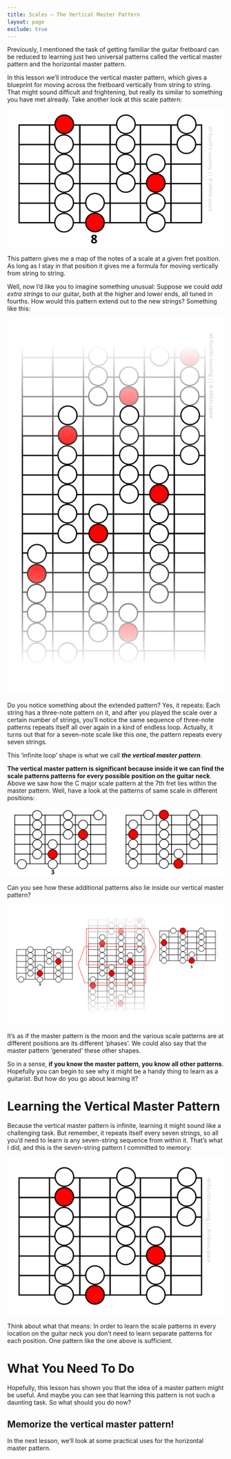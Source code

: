 ```yaml
---
title: Scales – The Vertical Master Pattern
layout: page
exclude: true
---
```

Previously, I mentioned the task of getting familiar the guitar fretboard can be reduced to learning just two universal patterns called the vertical master pattern and the horizontal master pattern.

In this lesson we’ll introduce the vertical master pattern, which gives a blueprint for moving across the fretboard vertically from string to string. That might sound difficult and frightening, but really its similar to something you have met already. Take another look at this scale pattern:

<img src="images/diatonic_major_six_strings.svg"/>

This pattern gives me a map of the notes of a scale at a given fret position. As long as I stay in that position it gives me a formula for moving vertically from string to string.

Well, now I’d like you to imagine something unusual: Suppose we could *add extra strings* to our guitar, both at the higher and lower ends, all tuned in fourths. How would this pattern extend out to the new strings? Something like this:

<img src="images/master_pattern_diatonic_infinite.svg"/>

Do you notice something about the extended pattern? Yes, it repeats: Each string has a three-note pattern on it, and after you played the scale over a certain number of strings, you’ll notice the same sequence of three-note patterns repeats itself all over again in a kind of endless loop. Actually, it turns out that for a seven-note scale like this one, the pattern repeats every seven strings.

This ‘infinite loop’ shape is what we call ***the vertical master pattern***.

**The vertical master pattern is significant because inside it we can find the scale patterns patterns for every possible position on the guitar neck**. Above we saw how the C major scale pattern at the 7th fret lies within the master pattern. Well, have a look at the patterns of same scale in different positions:

<img src="images/master_pattern_diatonic_00.svg"/>

Can you see how these additional patterns also lie inside our vertical master pattern?

<img src="images/master_pattern_diatonic_00a.svg"/>

It’s as if the master pattern is the moon and the various scale patterns are at different positions are its different ‘phases’. We could also say that the master pattern ‘generated’ these other shapes.

So in a sense, **if you know the master pattern, you know all other patterns**. Hopefully you can begin to see why it might be a handy thing to learn as a guitarist. But how do you go about learning it?

# Learning the Vertical Master Pattern
Because the vertical master pattern is infinite, learning it might sound like a challenging task. But remember, it repeats itself every seven strings, so all you’d need to learn is any seven-string sequence from within it. That’s what I did, and this is the seven-string pattern I committed to memory:

<img src="images/master_pattern_diatonic.svg"/>

Think about what that means: In order to learn the scale patterns in every location on the guitar neck you don’t need to learn separate patterns for each position. One pattern like the one above is sufficient.

# What You Need To Do
Hopefully, this lesson has shown you that the idea of a master pattern might be useful. And maybe you can see that learning this pattern is not such a daunting task. So what should you do now?


**Memorize the vertical master pattern!**
---

In the next lesson, we’ll look at some practical uses for the horizontal master pattern.